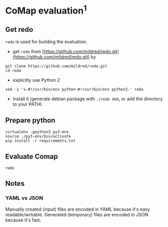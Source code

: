 # CoMap evaluation<sup>1</sup>

## Get redo

`redo` is used for building the evaluation.

- get `redo` from [https://github.com/mildred/redo.git](https://github.com/mildred/redo.git) by
```shell
git clone https://github.com/mildred/redo.git
cd redo
```
- explicitly use Python 2
```shell
sed -i 's-#!/usr/bin/env python-#!/usr/bin/env python2-' redo
```
- install it (generate debian package with `./redo deb`, or add the
directory to your PATH).

## Prepare python

```shell
virtualenv -ppython3 py3-env
source ./py3-env/bin/activate
pip install -r requirements.txt
```

## Evaluate Comap

```shell
redo
```

## Notes

### YAML vs JSON

Manually created (input) files are encoded in YAML because it's easy
readable/writable. Generated (temporary) files are encoded in JSON
because it's fast.

